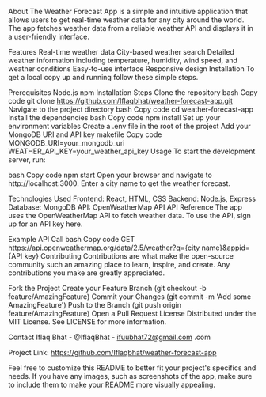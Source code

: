 About
The Weather Forecast App is a simple and intuitive application that allows users to get real-time weather data for any city around the world. The app fetches weather data from a reliable weather API and displays it in a user-friendly interface.

Features
Real-time weather data
City-based weather search
Detailed weather information including temperature, humidity, wind speed, and weather conditions
Easy-to-use interface
Responsive design
Installation
To get a local copy up and running follow these simple steps.

Prerequisites
Node.js
npm
Installation Steps
Clone the repository
bash
Copy code
git clone https://github.com/Iflaqbhat/weather-forecast-app.git
Navigate to the project directory
bash
Copy code
cd weather-forecast-app
Install the dependencies
bash
Copy code
npm install
Set up your environment variables
Create a .env file in the root of the project
Add your MongoDB URI and API key
makefile
Copy code
MONGODB_URI=your_mongodb_uri
WEATHER_API_KEY=your_weather_api_key
Usage
To start the development server, run:

bash
Copy code
npm start
Open your browser and navigate to http://localhost:3000. Enter a city name to get the weather forecast.

Technologies Used
Frontend: React, HTML, CSS
Backend: Node.js, Express
Database: MongoDB
API: OpenWeatherMap API
API Reference
The app uses the OpenWeatherMap API to fetch weather data. To use the API, sign up for an API key here.

Example API Call
bash
Copy code
GET https://api.openweathermap.org/data/2.5/weather?q={city name}&appid={API key}
Contributing
Contributions are what make the open-source community such an amazing place to learn, inspire, and create. Any contributions you make are greatly appreciated.

Fork the Project
Create your Feature Branch (git checkout -b feature/AmazingFeature)
Commit your Changes (git commit -m 'Add some AmazingFeature')
Push to the Branch (git push origin feature/AmazingFeature)
Open a Pull Request
License
Distributed under the MIT License. See LICENSE for more information.

Contact
Iflaq Bhat - @IflaqBhat - ifuubhat72@gmail.com
.com

Project Link: https://github.com/Iflaqbhat/weather-forecast-app

Feel free to customize this README to better fit your project's specifics and needs. If you have any images, such as screenshots of the app, make sure to include them to make your README more visually appealing.
